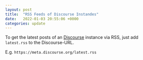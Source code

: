 ```yaml
---
layout: post
title:  "RSS Feeds of Discourse Instandes"
date:   2022-01-03 20:55:06 +0000
categories: update
---
```


To get the latest posts of an [Discourse](https://www.discourse.org) instance via RSS, just add `latest.rss` to the Discourse-URL.

E.g. `https://meta.discourse.org/latest.rss`
